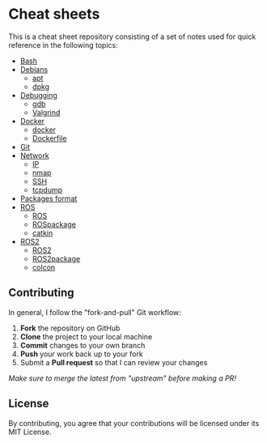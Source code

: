 # Cheat sheets
This is a cheat sheet repository consisting of a set of notes used for quick reference in the following topics:

- [Bash](https://github.com/YueErro/cheatsheets/blob/master/cheat_sheets/bash.md)
- [Debians](https://github.com/YueErro/cheatsheets/tree/master/cheat_sheets/debians)
  - [apt](https://github.com/YueErro/cheatsheets/blob/master/cheat_sheets/debians/apt.md)
  - [dpkg](https://github.com/YueErro/cheatsheets/blob/master/cheat_sheets/debians/dpkg.md)
- [Debugging](https://github.com/YueErro/cheatsheets/tree/master/cheat_sheets/debugging)
  - [gdb](https://github.com/YueErro/cheatsheets/blob/master/cheat_sheets/debugging/gdb.md)
  - [Valgrind](https://github.com/YueErro/cheatsheets/blob/master/cheat_sheets/debugging/valgrind.md)
- [Docker](https://github.com/YueErro/cheatsheets/tree/master/cheat_sheets/docker)
  - [docker](https://github.com/YueErro/cheatsheets/blob/master/cheat_sheets/docker/docker.md)
  - [Dockerfile](https://github.com/YueErro/cheatsheets/blob/master/cheat_sheets/docker/Dockerfile.md)
- [Git](https://github.com/YueErro/cheatsheets/blob/master/cheat_sheets/git.md)
- [Network](https://github.com/YueErro/cheatsheets/tree/master/cheat_sheets/network)
  - [IP](https://github.com/YueErro/cheatsheets/blob/master/cheat_sheets/network/ip.md)
  - [nmap](https://github.com/YueErro/cheatsheets/blob/master/cheat_sheets/network/nmap.md)
  - [SSH](https://github.com/YueErro/cheatsheets/blob/master/cheat_sheets/ssh.md)
  - [tcpdump](https://github.com/YueErro/cheatsheets/blob/master/cheat_sheets/network/tcpdump.md)
- [Packages format](https://github.com/YueErro/cheatsheets/blob/master/cheat_sheets/packages_format.md)
- [ROS](https://github.com/YueErro/cheatsheets/tree/master/cheat_sheets/ROS)
  - [ROS](https://github.com/YueErro/cheatsheets/blob/master/cheat_sheets/ROS/ROS.md)
  - [ROSpackage](https://github.com/YueErro/cheatsheets/blob/master/cheat_sheets/ROS/ROSpackage.md)
  - [catkin](https://github.com/YueErro/cheatsheets/blob/master/cheat_sheets/ROS/catkin.md)
- [ROS2](https://github.com/YueErro/cheatsheets/tree/master/cheat_sheets/ROS2)
  - [ROS2](https://github.com/YueErro/cheatsheets/blob/master/cheat_sheets/ROS2/ROS2.md)
  - [ROS2package](https://github.com/YueErro/cheatsheets/blob/master/cheat_sheets/ROS2/ROS2package.md)
  - [colcon](https://github.com/YueErro/cheatsheets/blob/master/cheat_sheets/ROS2/colcon.md)

## Contributing
In general, I follow the "fork-and-pull" Git workflow:
1. **Fork** the repository on GitHub
2. **Clone** the project to your local machine
3. **Commit** changes to your own branch
4. **Push** your work back up to your fork
5. Submit a **Pull request** so that I can review your changes

_Make sure to merge the latest from "upstream" before making a PR!_

## License
By contributing, you agree that your contributions will be licensed under its MIT License.
